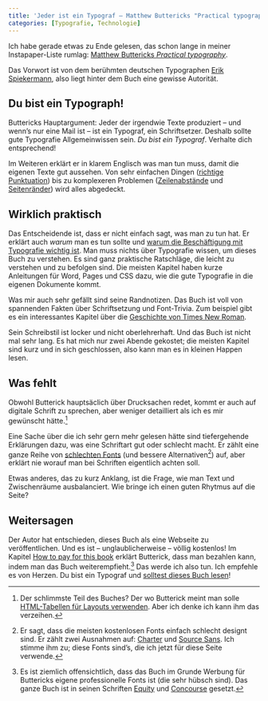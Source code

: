 ```yaml
---
title: 'Jeder ist ein Typograf – Matthew Buttericks "Practical typography"'
categories: [Typografie, Technologie]
---
```


Ich habe gerade etwas zu Ende gelesen, das schon lange in meiner Instapaper-Liste rumlag: [Matthew Buttericks *Practical typography*](http://practicaltypography.com/).

<!--more-->

Das Vorwort ist von dem berühmten deutschen Typographen [Erik Spiekermann](http://spiekermann.com/en/), also liegt hinter dem Buch eine gewisse Autorität.

## Du bist ein Typograph!

Buttericks Hauptargument: Jeder der irgendwie Texte produziert – und wenn’s nur eine Mail ist – ist ein Typograf, ein Schriftsetzer. Deshalb sollte gute Typografie Allgemeinwissen sein. *Du bist ein Typograf*. Verhalte dich entsprechend!

Im Weiteren erklärt er in klarem Englisch was man tun muss, damit die eigenen Texte gut aussehen. Von sehr einfachen Dingen ([richtige Punktuation](http://practicaltypography.com/type-composition.html)) bis zu komplexeren Problemen ([Zeilenabstände](http://practicaltypography.com/line-spacing.html) und [Seitenränder](http://practicaltypography.com/page-margins.html)) wird alles abgedeckt.

## Wirklich praktisch

Das Entscheidende ist, dass er nicht einfach sagt, was man zu tun hat. Er erklärt auch *warum* man es tun sollte und [warum die Beschäftigung mit Typografie wichtig ist](http://practicaltypography.com/why-does-typography-matter.html). Man muss nichts über Typografie wissen, um dieses Buch zu verstehen. Es sind ganz praktische Ratschläge, die leicht zu verstehen und zu befolgen sind. Die meisten Kapitel haben kurze Anleitungen für Word, Pages und CSS dazu, wie die gute Typografie in die eigenen Dokumente kommt.

Was mir auch sehr gefällt sind seine Randnotizen. Das Buch ist voll von spannenden Fakten über Schriftsetzung und Font-Trivia. Zum beispiel gibt es ein interessantes Kapitel über die [Geschichte von Times New Roman](http://practicaltypography.com/times-new-roman.html).

Sein Schreibstil ist locker und nicht oberlehrerhaft. Und das Buch ist nicht mal sehr lang. Es hat mich nur zwei Abende gekostet; die meisten Kapitel sind kurz und in sich geschlossen, also kann man es in kleinen Happen lesen. 

## Was fehlt

Obwohl Butterick hauptsäclich über Drucksachen redet, kommt er auch auf digitale Schrift zu sprechen, aber weniger detailliert als ich es mir gewünscht hätte.[^tables] 

Eine Sache über die ich sehr gern mehr gelesen hätte sind tiefergehende Erklärungen dazu, was eine Schriftart gut oder schlecht macht. Er zählt eine ganze Reihe von [schlechten Fonts](http://practicaltypography.com/bad-fonts.html) (und bessere Alternativen[^freefont]) auf, aber erklärt nie worauf man bei Schriften eigentlich achten soll.

Etwas anderes, das zu kurz Anklang, ist die Frage, wie man Text und Zwischenräume ausbalanciert. Wie bringe ich einen guten Rhytmus auf die Seite?

## Weitersagen

Der Autor hat entschieden, dieses Buch als eine Webseite zu veröffentlichen. Und es ist – unglaublicherweise – völlig kostenlos! Im Kapitel [How to pay for this book](http://practicaltypography.com/how-to-pay-for-this-book.html) erklärt Butterick, dass man bezahlen kann, indem man das Buch weiterempfieht.[^fonts] Das werde ich also tun. Ich empfehle es von Herzen. Du bist ein Typograf und [solltest dieses Buch lesen](http://practicaltypography.com/)!

[^fonts]: Es ist ziemlich offensichtlich, dass das Buch im Grunde Werbung für Buttericks eigene professionelle Fonts ist (die sehr hübsch sind). Das ganze Buch ist in seinen Schriften [Equity](http://practicaltypography.com/index.html) und [Concourse](http://practicaltypography.com/concourse.html) gesetzt.

[^tables]: Der schlimmste Teil des Buches? Der wo Butterick meint man solle [HTML-Tabellen für Layouts verwenden](http://practicaltypography.com/tables.html). Aber ich denke ich kann ihm das verzeihen.

[^freefont]: Er sagt, dass die meisten kostenlosen Fonts einfach schlecht designt sind. Er zählt zwei Ausnahmen auf: [Charter](http://practicaltypography.com/charter.html) und [Source Sans](http://sourceforge.net/adobe/sourcesans/wiki/Home/). Ich stimme ihm zu; diese Fonts sind’s, die ich jetzt für diese Seite verwende.